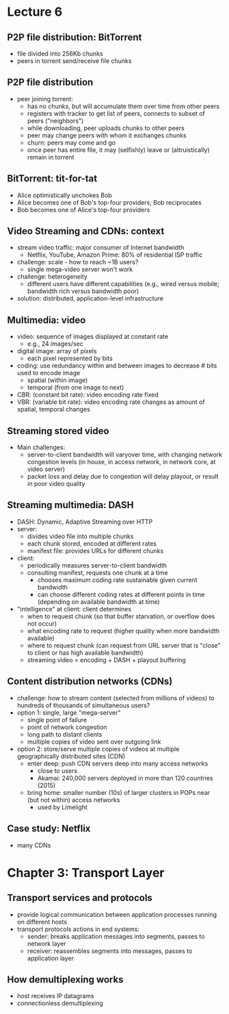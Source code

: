 # Lecture 6

## P2P file distribution: BitTorrent
- file divided into 256Kb chunks
- peers in torrent send/receive file chunks

## P2P file distribution
- peer joining torrent:
  - has no chunks, but will accumulate them over time from other peers
  - registers with tracker to get list of peers, connects to subset of peers ("neighbors")
  - while downloading, peer uploads chunks to other peers
  - peer may change peers with whom it exchanges chunks
  - churn: peers may come and go
  - once peer has entire file, it may (selfishly) leave or (altruistically) remain in torrent

## BitTorrent: tit-for-tat
- Alice optimistically unchokes Bob
- Alice becomes one of Bob's top-four providers; Bob reciprocates
- Bob becomes one of Alice's top-four providers

## Video Streaming and CDNs: context
- stream video traffic: major consumer of Internet bandwidth
  - Netflix, YouTube, Amazon Prime: 80% of residential ISP traffic
- challenge: scale - how to reach ~1B users?
  - single mega-video server won't work
- challenge: heterogeneity
  - different users have different capabilities (e.g., wired versus mobile; bandwidth rich versus bandwidth poor)
- solution: distributed, application-level infrastructure

## Multimedia: video
- video: sequence of images displayed at constant rate
  - e.g., 24 images/sec
- digital image: array of pixels
  - each pixel represented by bits
- coding: use redundancy within and between images to decrease # bits used to encode image
  - spatial (within image)
  - temporal (from one image to next)
- CBR: (constant bit rate): video encoding rate fixed
- VBR: (variable bit rate): video encoding rate changes as amount of spatial, temporal changes

## Streaming stored video
- Main challenges:
  - server-to-client bandwidth will varyover time, with changing network congestion levels (in house, in access network, in network core, at video server)
  - packet loss and delay due to congestion will delay playout, or result in poor video quality

## Streaming multimedia: DASH
- DASH: Dynamic, Adaptive Streaming over HTTP
- server:
  - divides video file into multiple chunks
  - each chunk stored, encoded at different rates
  - manifest file: provides URLs for different chunks
- client:
  - periodically measures server-to-client bandwidth
  - consulting manifest, requests one chunk at a time
    - chooses maximum coding rate sustainable given current bandwidth
    - can choose different coding rates at different points in time (depending on available bandwidth at time)
- "intelligence" at client: client determines
  - when to request chunk (so that buffer starvation, or overflow does not occur)
  - what encoding rate to request (higher quality when more bandwidth available)
  - where to request chunk (can request from URL server that is "close" to client or has high available bandwidth)
  - streaming video = encoding + DASH + playout buffering

## Content distribution networks (CDNs)
- challenge: how to stream content (selected from millions of videos) to hundreds of thousands of simultaneous users?
- option 1: single, large "mega-server"
  - single point of failure
  - point of network congestion
  - long path to distant clients
  - multiple copies of video sent over outgoing link
- option 2: store/serve multiple copies of videos at multiple geographically distributed sites (CDN)
  - enter deep: push CDN servers deep into many access networks
    - close to users
    - Akamai: 240,000 servers deployed in more than 120 countries (2015)
  - bring home: smaller number (10s) of larger clusters in POPs near (but not within) access networks
    - used by Limelight

## Case study: Netflix
- many CDNs

# Chapter 3: Transport Layer
## Transport services and protocols
- provide logical communication between application processes running on different hosts
- transport protocols actions in end systems:
  - sender: breaks application messages into segments, passes to network layer
  - receiver: reassembles segments into messages, passes to application layer

## How demultiplexing works
- host receives IP datagrams
- connectionless demultiplexing